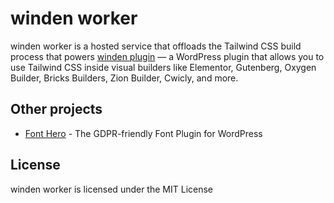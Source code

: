 # winden worker

winden worker is a hosted service that offloads the Tailwind CSS build process that powers [winden plugin](https://dplugins.com/downloads/winden/) — a WordPress plugin that allows you to use Tailwind CSS inside visual builders like Elementor, Gutenberg, Oxygen Builder, Bricks Builders, Zion Builder, Cwicly, and more.

## Other projects

- [Font Hero](https://dplugins.com/products/font-hero/) - The GDPR-friendly Font Plugin for WordPress 

## License

winden worker is licensed under the MIT License
